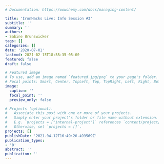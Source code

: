 ```yaml
---
# Documentation: https://wowchemy.com/docs/managing-content/

title: 'IronHacks Live: Info Session #3'
subtitle: ''
summary: ''
authors:
- Sabine Brunswicker
tags: []
categories: []
date: '2020-07-01'
lastmod: 2021-02-15T18:58:35-05:00
featured: false
draft: false

# Featured image
# To use, add an image named `featured.jpg/png` to your page's folder.
# Focal points: Smart, Center, TopLeft, Top, TopRight, Left, Right, BottomLeft, Bottom, BottomRight.
image:
  caption: ''
  focal_point: ''
  preview_only: false

# Projects (optional).
#   Associate this post with one or more of your projects.
#   Simply enter your project's folder or file name without extension.
#   E.g. `projects = ["internal-project"]` references `content/project/deep-learning/index.md`.
#   Otherwise, set `projects = []`.
projects: []
publishDate: '2021-04-12T16:49:20.499569Z'
publication_types:
- '0'
abstract: ''
publication: ''
---
```


